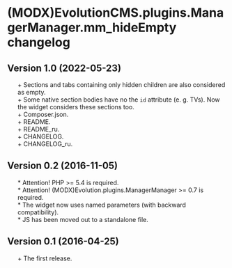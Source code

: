 # (MODX)EvolutionCMS.plugins.ManagerManager.mm_hideEmpty changelog


## Version 1.0 (2022-05-23)
* \+ Sections and tabs containing only hidden children are also considered as empty.
* \+ Some native section bodies have no the `id` attribute (e. g. TVs). Now the widget considers these sections too.
* \+ Composer.json.
* \+ README.
* \+ README_ru.
* \+ CHANGELOG.
* \+ CHANGELOG_ru.


## Version 0.2 (2016-11-05)
* \* Attention! PHP >= 5.4 is required.
* \* Attention! (MODX)Evolution.plugins.ManagerManager >= 0.7 is required.
* \* The widget now uses named parameters (with backward compatibility).
* \* JS has been moved out to a standalone file.


## Version 0.1 (2016-04-25)
* \+ The first release.


<link rel="stylesheet" type="text/css" href="https://raw.githack.com/DivanDesign/CSS.ddMarkdown/master/style.min.css" />
<style>ul{list-style:none;}</style>